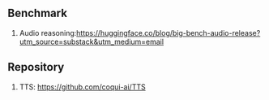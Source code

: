 


## Benchmark
1. Audio reasoning:https://huggingface.co/blog/big-bench-audio-release?utm_source=substack&utm_medium=email


## Repository
1. TTS: https://github.com/coqui-ai/TTS